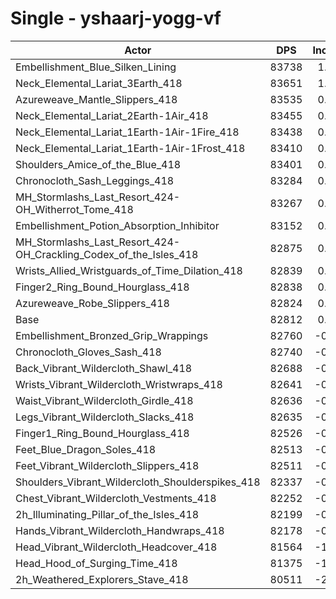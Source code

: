 # Single - yshaarj-yogg-vf
| Actor | DPS | Increase |
|---|:---:|:---:|
|Embellishment_Blue_Silken_Lining|83738|1.12%|
|Neck_Elemental_Lariat_3Earth_418|83651|1.01%|
|Azureweave_Mantle_Slippers_418|83535|0.87%|
|Neck_Elemental_Lariat_2Earth-1Air_418|83455|0.78%|
|Neck_Elemental_Lariat_1Earth-1Air-1Fire_418|83438|0.76%|
|Neck_Elemental_Lariat_1Earth-1Air-1Frost_418|83410|0.72%|
|Shoulders_Amice_of_the_Blue_418|83401|0.71%|
|Chronocloth_Sash_Leggings_418|83284|0.57%|
|MH_Stormlashs_Last_Resort_424-OH_Witherrot_Tome_418|83267|0.55%|
|Embellishment_Potion_Absorption_Inhibitor|83152|0.41%|
|MH_Stormlashs_Last_Resort_424-OH_Crackling_Codex_of_the_Isles_418|82875|0.08%|
|Wrists_Allied_Wristguards_of_Time_Dilation_418|82839|0.03%|
|Finger2_Ring_Bound_Hourglass_418|82838|0.03%|
|Azureweave_Robe_Slippers_418|82824|0.01%|
|Base|82812|0.00%|
|Embellishment_Bronzed_Grip_Wrappings|82760|-0.06%|
|Chronocloth_Gloves_Sash_418|82740|-0.09%|
|Back_Vibrant_Wildercloth_Shawl_418|82688|-0.15%|
|Wrists_Vibrant_Wildercloth_Wristwraps_418|82641|-0.21%|
|Waist_Vibrant_Wildercloth_Girdle_418|82636|-0.21%|
|Legs_Vibrant_Wildercloth_Slacks_418|82635|-0.21%|
|Finger1_Ring_Bound_Hourglass_418|82526|-0.34%|
|Feet_Blue_Dragon_Soles_418|82513|-0.36%|
|Feet_Vibrant_Wildercloth_Slippers_418|82511|-0.36%|
|Shoulders_Vibrant_Wildercloth_Shoulderspikes_418|82337|-0.57%|
|Chest_Vibrant_Wildercloth_Vestments_418|82252|-0.68%|
|2h_Illuminating_Pillar_of_the_Isles_418|82199|-0.74%|
|Hands_Vibrant_Wildercloth_Handwraps_418|82178|-0.77%|
|Head_Vibrant_Wildercloth_Headcover_418|81564|-1.51%|
|Head_Hood_of_Surging_Time_418|81375|-1.73%|
|2h_Weathered_Explorers_Stave_418|80511|-2.78%|
